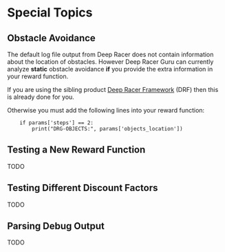 # Special Topics

## Obstacle Avoidance
The default log file output from Deep Racer does not contain information about the location of obstacles. However Deep Racer Guru can currently analyze **static** obstacle avoidance **if** you provide the extra information in your reward function.

If you are using the sibling product [Deep Racer Framework](https://github.com/dmh23/deep_racer_framework) (DRF) then this is already done for you.

Otherwise you must add the following lines into your reward function:

        if params['steps'] == 2:
            print("DRG-OBJECTS:", params['objects_location'])
                        
## Testing a New Reward Function
TODO

## Testing Different Discount Factors
TODO



## Parsing Debug Output
TODO
